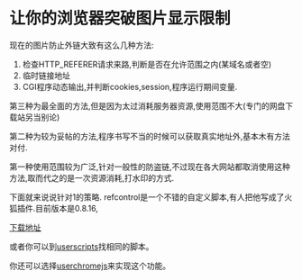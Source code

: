 # 让你的浏览器突破图片显示限制

现在的图片防止外链大致有这么几种方法:

1. 检查HTTP_REFERER请求来路,判断是否在允许范围之内(某域名或者空)
2. 临时链接地址
3. CGI程序动态输出,并判断cookies,session,程序运行期间变量.


第三种为最全面的方法,但是因为太过消耗服务器资源,使用范围不大(专门的网盘下载站另当别论) 

第二种为较为妥帖的方法,程序书写不当的时候可以获取真实地址外,基本木有方法对付.

第一种使用范围较为广泛,针对一般性的防盗链,不过现在各大网站都取消使用这种方法,取而代之的是一次资源消耗,打水印的方式. 

下面就来说说针对1的策略. refcontrol是一个不错的自定义脚本,有人把他写成了火狐插件.目前版本是0.8.16, 

[下载地址](http://promiseforever.com/redirect?url=https%3A%2F%2Faddons.mozilla.org%2Fzh-CN%2Ffirefox%2Faddon%2Frefcontrol%2F&key=4bea041606efb0153948194206458591) 

或者你可以到[userscripts](http://promiseforever.com/redirect?url=http%3A%2F%2Fuserscripts.org%2F&key=9353aa1e85320327536a9aadd017f43e)找相同的脚本。

你还可以选择[userchromejs](http://userchromejs.mozdev.org/)来实现这个功能。

